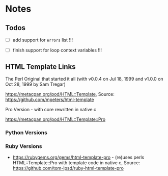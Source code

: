 # Notes

## Todos

- [ ] add support for `errors` list !!!
- [ ] finish support for loop context variables !!!



## HTML Template Links

The Perl Original that started it all (with v0.0.4 on Jul 18, 1999 and v1.0.0 on Oct 28, 1999 by Sam Tregar)

<https://metacpan.org/pod/HTML::Template>, Source: <https://github.com/mpeters/html-template>

Pro Version - with core rewritten in native c

<https://metacpan.org/pod/HTML::Template::Pro>


### Python Versions


### Ruby Versions

- <https://rubygems.org/gems/html-template-pro> - (re)uses perls HTML::Template::Pro with template code in native c, Source: <https://github.com/tom-lpsd/ruby-html-template-pro>




